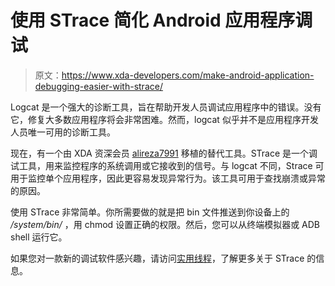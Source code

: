 # 使用 STrace 简化 Android 应用程序调试

> 原文：<https://www.xda-developers.com/make-android-application-debugging-easier-with-strace/>

Logcat 是一个强大的诊断工具，旨在帮助开发人员调试应用程序中的错误。没有它，修复大多数应用程序将会非常困难。然而，logcat 似乎并不是应用程序开发人员唯一可用的诊断工具。

现在，有一个由 XDA 资深会员 [alireza7991](http://forum.xda-developers.com/member.php?u=4825267) 移植的替代工具。STrace 是一个调试工具，用来监控程序的系统调用或它接收到的信号。与 logcat 不同，Strace 可用于监控单个应用程序，因此更容易发现异常行为。该工具可用于查找崩溃或异常的原因。

使用 STrace 非常简单。你所需要做的就是把 bin 文件推送到你设备上的 */system/bin/* ，用 chmod 设置正确的权限。然后，您可以从终端模拟器或 ADB shell 运行它。

如果您对一款新的调试软件感兴趣，请访问[实用线程](http://forum.xda-developers.com/showthread.php?t=2516002)，了解更多关于 STrace 的信息。